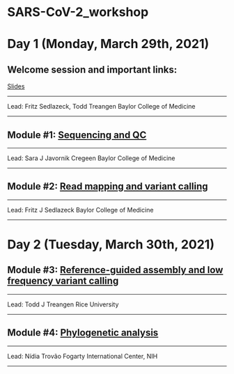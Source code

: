 # SARS-CoV-2_workshop

# Day 1 (Monday, March 29th, 2021)
## Welcome session and important links: 
[Slides](https://docs.google.com/presentation/d/1IBXFzQppWQpcc97JoGmdUG0p3TZ9xasvnHBsE5102IU/edit?usp=sharing)
***
Lead: Fritz Sedlazeck, Todd Treangen 
Baylor College of Medicine
***

## Module #1: [Sequencing and QC](module1/README.md)

***
Lead: Sara J Javornik Cregeen
Baylor College of Medicine
***

##  Module #2: [Read mapping and variant calling](module2/README.md)

***
Lead: Fritz J Sedlazeck
Baylor College of Medicine
***

# Day 2 (Tuesday, March 30th, 2021)

##  Module #3: [Reference-guided assembly and low frequency variant calling](module3/README.md)

***
Lead: Todd J Treangen
Rice University
***


##  Module #4: [Phylogenetic analysis](module4/README.md)

***
Lead: Nídia Trovão
Fogarty International Center, NIH
***
